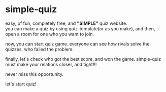 # simple-quiz

easy, of fun, completely free, and **"SIMPLE"** quiz website.  
you can make a quiz by using quiz-template(or as you make), and then, open a room for one who you want to join.

now, you can start quiz game.
everyone can see how rivals solve the quizzes, who failed the problem.

finally, let's check who got the best score, and won the game.
simple-quiz must make your relations closer, and tight!!!

never miss this opportunity.

let's start quiz!
